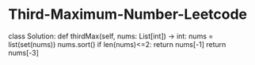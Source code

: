 # Third-Maximum-Number-Leetcode

class Solution:
    def thirdMax(self, nums: List[int]) -> int:
        nums = list(set(nums))
        nums.sort()
        if len(nums)<=2:
            return nums[-1]
        return nums[-3]
